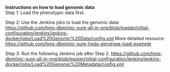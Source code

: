 <b>Instructions on how to load genomic data </b> <br>
Step 1: Load the phenotypic data first. <br>

Step 2: Use the Jenkins jobs to load the genomic data: https://github.com/hms-dbmi/pic-sure-all-in-one/blob/master/initial-configuration/jenkins/jenkins-docker/jobs/Load%20Genomic%20Data/config.xml More detailed resource: https://github.com/hms-dbmi/pic-sure-hpds-genotype-load-example

Step 3: Run the following Jenkins job after Step 2. https://github.com/hms-dbmi/pic-sure-all-in-one/blob/master/initial-configuration/jenkins/jenkins-docker/jobs/Load%20Genomic%20Metadata/config.xml
